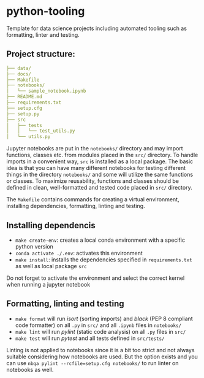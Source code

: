 # python-tooling
Template for data science projects including automated tooling such as formatting, linter and testing. 

## Project structure:
```yml
├── data/
├── docs/
├── Makefile
├── notebooks/
│   └── sample_notebook.ipynb
├── README.md
├── requirements.txt
├── setup.cfg
├── setup.py
├── src
│   ├── tests
│   │   └── test_utils.py
│   └── utils.py
```
Jupyter notebooks are put in the `notebooks/` directory and may import functions, classes etc. from modules placed in the `src/` directory. To handle imports in a convenient way, `src` is installed as a local package. The basic idea is that you can have many different notebooks for testing different things in the directory `notebooks/` and some will utilize the same functions or classes. To maximize reusability, functions and classes should be defined in clean, well-formatted and tested code placed in `src/` directory.

The `Makefile` contains commands for creating a virtual environment, installing dependencies, formatting, linting and testing. 

## Installing dependencis
- `make create-env`: creates a local conda environment with a specific python version
- `conda activate ./.env`: activates this environment
- `make install`: installs the dependencies specified in `requirements.txt` as well as local package `src`

Do not forget to activate the environment and select the correct kernel when running  a jupyter notebook

## Formatting, linting and testing
- `make format` will run *isort* (sorting imports) and *black* (PEP 8 compliant code formatter) on all `.py` in `src/` and all `.ipynb` files in `notebooks/`
- `make lint` will run *pylint* (static code analysis) on all `.py` files in `src/`
- `make test` will run *pytest* and all tests defined in `src/tests/`

Linting is not applied to notebooks since it is a bit too strict and not always suitable considering how notebooks are used. But the option exists and you can use `nbqa pylint --rcfile=setup.cfg notebooks/` to run linter on notebooks as well. 
